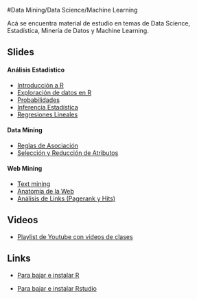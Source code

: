 #Data Mining/Data Science/Machine Learning

Acá se encuentra material de estudio en temas de Data Science, Estadística, Minería de Datos y Machine Learning. 

## Slides

####  Análisis Estadístico

* [Introducción a R](rintro.pdf)
* [Exploración de datos en R](explora.pdf)
* [Probabilidades](probabilidades.pdf)
* [Inferencia Estadística](inferencia.pdf)
* [Regresiones Lineales](regresion.pdf)



#### Data Mining

* [Reglas de Asociación](reglas.pdf)
* [Selección y Reducción de Atributos](atributos.pdf)


####  Web Mining

* [Text mining](irintro.pdf)
* [Anatomía de la Web](anatoweb.pdf)
* [Análisis de Links (Pagerank y Hits)](linkanal.pdf)


## Videos

* [Playlist de Youtube con videos de clases](https://www.youtube.com/playlist?list=PLppKo85eGXiV4yFfmP0jBdYbaS_YATrH-)

## Links

* [Para bajar e instalar R](http://cran.r-project.org/)

* [Para bajar e instalar Rstudio](http://www.rstudio.com/)

